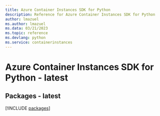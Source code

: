 ```yaml
---
title: Azure Container Instances SDK for Python
description: Reference for Azure Container Instances SDK for Python
author: lmazuel
ms.author: lmazuel
ms.data: 03/21/2023
ms.topic: reference
ms.devlang: python
ms.service: containerinstances
---
```

# Azure Container Instances SDK for Python - latest
## Packages - latest
[!INCLUDE [packages](container-instances-index.md)]